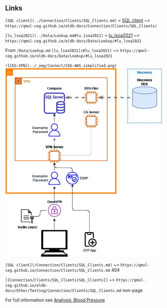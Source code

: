 ## Links
`[SQL client](../Connection/Clients/SQL_Clients.md)` = [SQL client](../Connection/Clients/SQL_Clients.md)
~> `https://qmul-ceg.github.io/eldb-docs/Connection/Clients/SQL_Clients/`

`[lu_lsoa2021](../Data/Lookup.md#lu_lsoa2021)` = [lu_lsoa2021](../Data/Lookup.md#lu_lsoa2021)
~> `https://qmul-ceg.github.io/eldb-docs/Data/Lookup/#lu_lsoa2021`

From `/Data/Lookup.md`
`[lu_lsoa2021](#lu_lsoa2021)`
~> `https://qmul-ceg.github.io/eldb-docs/Data/Lookup/#lu_lsoa2021`


`![CEG-VPN](../_img/Connect/CEG-AWS_simplified.png)`
![CEG-VPN](../_img/Connect/CEG-AWS_simplified.png)











`[SQL client](/Connection/Clients/SQL_Clients.md)`
~> `https://qmul-ceg.github.io/Connection/Clients/SQL_Clients.md` 404



`[[Connection/Clients/SQL_Clients|SQL_Clients]]`
~> `https://qmul-ceg.github.io/eldb-docs/Other/Testing/Connection/Clients/SQL_Clients.md` non-page

For full information see [Analysis: Blood Pressure](../Analysis/Blood_Pressure.md)